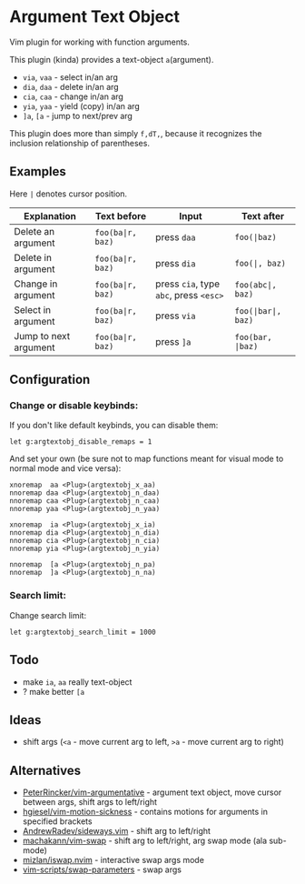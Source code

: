 # Argument Text Object
Vim plugin for working with function arguments.

This plugin (kinda) provides a text-object `a`(argument).
- `via`, `vaa` - select in/an arg
- `dia`, `daa` - delete in/an arg
- `cia`, `caa` - change in/an arg
- `yia`, `yaa` - yield (copy) in/an arg
- `]a`, `[a` - jump to next/prev arg

This plugin does more than simply `f,dT,`,
because it recognizes the inclusion relationship of parentheses.


## Examples
Here `|` denotes cursor position.

| Explanation           | Text before       | Input                                  | Text after          |
|-----------------------|-------------------|----------------------------------------|---------------------|
| Delete an argument    | `foo(ba\|r, baz)` | press `daa`                            | `foo(\|baz)`        |
| Delete in argument    | `foo(ba\|r, baz)` | press `dia`                            | `foo(\|, baz)`      |
| Change in argument    | `foo(ba\|r, baz)` | press `cia`, type `abc`, press `<esc>` | `foo(abc\|, baz)`   |
| Select in argument    | `foo(ba\|r, baz)` | press `via`                            | `foo(\|bar\|, baz)` |
| Jump to next argument | `foo(ba\|r, baz)` | press `]a`                             | `foo(bar, \|baz)`   |


## Configuration
### Change or disable keybinds:
If you don't like default keybinds, you can disable them:
```
let g:argtextobj_disable_remaps = 1
```

And set your own
(be sure not to map functions meant for visual mode to normal mode and vice versa):
```
xnoremap  aa <Plug>(argtextobj_x_aa)
nnoremap daa <Plug>(argtextobj_n_daa)
nnoremap caa <Plug>(argtextobj_n_caa)
nnoremap yaa <Plug>(argtextobj_n_yaa)

xnoremap  ia <Plug>(argtextobj_x_ia)
nnoremap dia <Plug>(argtextobj_n_dia)
nnoremap cia <Plug>(argtextobj_n_cia)
nnoremap yia <Plug>(argtextobj_n_yia)

nnoremap  [a <Plug>(argtextobj_n_pa)
nnoremap  ]a <Plug>(argtextobj_n_na)
```

### Search limit:
Change search limit:
```
let g:argtextobj_search_limit = 1000
```


## Todo
- make `ia`, `aa` really text-object
- ? make better `[a`


## Ideas
- shift args (`<a` - move current arg to left, `>a` - move current arg to right)


## Alternatives
- [PeterRincker/vim-argumentative](https://github.com/PeterRincker/vim-argumentative) - argument text object, move cursor between args, shift args to left/right
- [hgiesel/vim-motion-sickness](https://github.com/hgiesel/vim-motion-sickness#field-text-objects) - contains motions for arguments in specified brackets
- [AndrewRadev/sideways.vim](https://github.com/AndrewRadev/sideways.vim) - shift arg to left/right
- [machakann/vim-swap](https://github.com/machakann/vim-swap) - shift arg to left/right, arg swap mode (ala sub-mode)
- [mizlan/iswap.nvim](https://github.com/mizlan/iswap.nvim) - interactive swap args mode
- [vim-scripts/swap-parameters](https://github.com/vim-scripts/swap-parameters) - swap args

